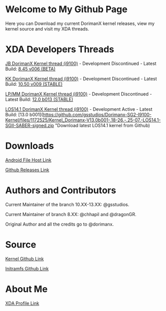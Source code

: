 # Welcome to My Github Page

Here you can Download my current DorimanX kernel releases, view my kernel source and visit my XDA threads.

# XDA Developers Threads

[JB DorimanX Kernel thread (i9100)](http://forum.xda-developers.com/galaxy-s2/development-derivatives/kernel-dorimanx-jb-4-2-x-t3167895 "JB XDA Kernel thread") - Development Discontinued - Latest Build: [8.45 v006 (BETA)](https://www.androidfilehost.com/?fid=24269982087001951 "Download latest JB kernel from AFH")


[KK DorimanX Kernel thread (i9100)](http://forum.xda-developers.com/galaxy-s2/development-derivatives/kernel-dorimanx-jb-4-4-4-t3123487 "KK XDA Kernel thread") - Development Discontinued - Latest Build: [10.50 v009 (STABLE)](https://www.androidfilehost.com/?fid=673368273298923578 "Download latest KK kernel from AFH")


[LP/MM DorimanX Kernel thread (i9100)](http://forum.xda-developers.com/galaxy-s2/development-derivatives/kernel-dorimanx-lp-5-x-x-t3145879 "LP/MM XDA Kernel thread") - Development Discontinued - Latest Build: [12.0 b013 (STABLE)](https://www.androidfilehost.com/?fid=457095661767129657 "Download latest LP/MM kernel from AFH")

[LOS14.1 DorimanX Kernel thread (i9100)](https://forum.xda-developers.com/galaxy-s2/development-derivatives/kernel-dorimanx-kernel-los14-1-t3641994) - Development Active - Latest Build: [13.0 b001](https://github.com/gsstudios/Dorimanx-SG2-I9100-Kernel/files/1172525/Kernel_Dorimanx-V13.0b001-.18-26.-.25-07.-LOS14.1-SGII-SABER-signed.zip "Download latest LOS14.1 kernel from Github)


# Downloads

[Android File Host Link](https://www.androidfilehost.com/?w=files&flid=36004 "Android File Host Download")

[Github Releases Link](https://github.com/gsstudios/Dorimanx-SG2-I9100-Kernel/releases "Github Download") 

# Authors and Contributors

Current Maintainer of the branch 10.XX-13.XX: @gsstudios. 

Current Maintainer of branch 8.XX: @chhapil and @dragonGR. 

Original Author and all the credits go to @dorimanx. 
 
# Source

[Kernel Github Link](https://github.com/gsstudios/Dorimanx-SG2-I9100-Kernel "Github link to kernel source")

[Initramfs Github Link](https://github.com/gsstudios/initramfs3 "Github link to initramfs source")

# About Me

[XDA Profile Link](http://forum.xda-developers.com/member.php?u=5811506 "Saber's XDA Profile :)")
